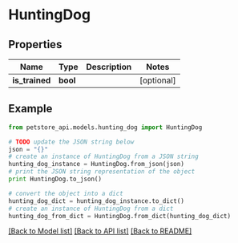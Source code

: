 # HuntingDog


## Properties
Name | Type | Description | Notes
------------ | ------------- | ------------- | -------------
**is_trained** | **bool** |  | [optional] 

## Example

```python
from petstore_api.models.hunting_dog import HuntingDog

# TODO update the JSON string below
json = "{}"
# create an instance of HuntingDog from a JSON string
hunting_dog_instance = HuntingDog.from_json(json)
# print the JSON string representation of the object
print HuntingDog.to_json()

# convert the object into a dict
hunting_dog_dict = hunting_dog_instance.to_dict()
# create an instance of HuntingDog from a dict
hunting_dog_from_dict = HuntingDog.from_dict(hunting_dog_dict)
```
[[Back to Model list]](../README.md#documentation-for-models) [[Back to API list]](../README.md#documentation-for-api-endpoints) [[Back to README]](../README.md)


